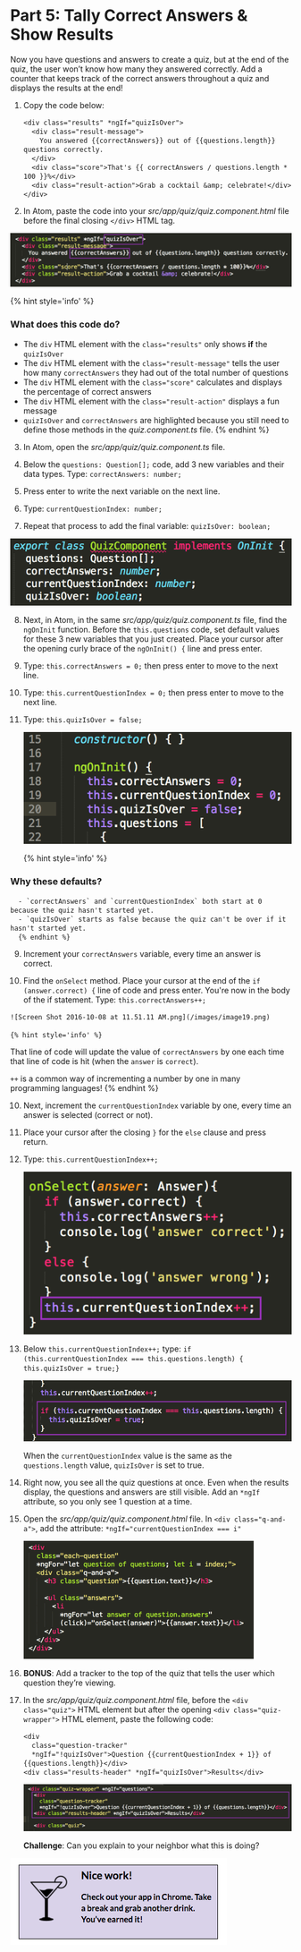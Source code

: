 # Part 5: Tally Correct Answers & Show Results

Now you have questions and answers to create a quiz, but at the end of the quiz, the user won’t know how many they answered correctly. Add a counter that keeps track of the correct answers throughout a quiz and displays the results at the end!

1.  Copy the code below:

     ```
     <div class="results" *ngIf="quizIsOver">
       <div class="result-message">
         You answered {{correctAnswers}} out of {{questions.length}} questions correctly.
       </div>
       <div class="score">That's {{ correctAnswers / questions.length * 100 }}%</div>
       <div class="result-action">Grab a cocktail &amp; celebrate!</div>
     </div>
     ```

2. In Atom, paste the code into your *src/app/quiz/quiz.component.html* file before the final closing `</div>` HTML tag.

  ![](/images/image16.png)
  
  {% hint style='info' %}
### What does this code do?
  - The `div` HTML element with the `class="results"` only shows **if** the `quizIsOver`
  - The `div` HTML element with the `class="result-message"` tells the user how many `correctAnswers` they had out of the total number of questions
  - The `div` HTML element with the `class="score"` calculates and displays the percentage of correct answers
  - The `div` HTML element with the `class="result-action"` displays a fun message
  - `quizIsOver` and `correctAnswers` are highlighted because you still need to define those methods in the _quiz.component.ts_ file.
  {% endhint %}

3.  In Atom, open the *src/app/quiz/quiz.component.ts* file.

4.  Below the `questions: Question[];` code, add 3 new variables and their data types. Type: `correctAnswers: number;` 
  
5. Press enter to write the next variable on the next line. 
  
6. Type: `currentQuestionIndex: number;`
  
7. Repeat that process to add the final variable: `quizIsOver: boolean;`

  ![](/images/image35.png)
  
8. Next, in Atom, in the same _src/app/quiz/quiz.component.ts_ file, find the `ngOnInit` function. Before the `this.questions` code, set default values for these 3 new variables that you just created. Place your cursor after the opening curly brace of the `ngOnInit() {` line and press enter. 
  
  1. Type: `this.correctAnswers = 0;` then press enter to move to the next line.
  
  2. Type: `this.currentQuestionIndex = 0;` then press enter to move to the next line.
  
  3. Type: `this.quizIsOver = false;`
  
      ![](/images/image39.png)
      
      {% hint style='info' %}
### Why these defaults?
      - `correctAnswers` and `currentQuestionIndex` both start at 0 because the quiz hasn't started yet.
      - `quizIsOver` starts as false because the quiz can't be over if it hasn't started yet.
      {% endhint %}
      
9. Increment your `correctAnswers` variable, every time an answer is correct.

  1. Find the `onSelect` method. Place your cursor at the end of the `if (answer.correct) {` line of code and press enter.  You're now in the body of the if statement. Type: `this.correctAnswers++;`
  
    ![Screen Shot 2016-10-08 at 11.51.11 AM.png](/images/image19.png)
    
    {% hint style='info' %}
That line of code will update the value of `correctAnswers` by one each time that line of code is hit (when the `answer` is `correct`). 

`++` is a common way of incrementing a number by one in many programming languages!
    {% endhint %}
      
10. Next, increment the `currentQuestionIndex` variable by one, every time an answer is selected (correct or not).

  1. Place your cursor after the closing `}` for the `else` clause and press return.  
  
  2. Type: `this.currentQuestionIndex++;`
  
      ![Screen Shot 2016-10-08 at 11.54.05 AM.png](/images/image07.png)
  
  3.  Below `this.currentQuestionIndex++;` type: `if (this.currentQuestionIndex === this.questions.length) {  this.quizIsOver = true;}`
  
      ![Screen Shot 2016-10-07 at 9.49.59 PM.png](/images/image10.png)
      
      When the `currentQuestionIndex` value is the same as the `questions.length` value, `quizIsOver` is set to true.

11.  Right now, you see all the quiz questions at once. Even when the results display, the questions and answers are still visible. Add an `*ngIf` attribute, so you only see 1 question at a time.

  1.  Open the _src/app/quiz/quiz.component.html_ file. In `<div class="q-and-a">`, add the attribute: `*ngIf="currentQuestionIndex === i"` 
  
      ![](/images/image41.gif)

12.  **BONUS**: Add a tracker to the top of the quiz that tells the user which question they’re viewing.

  1.  In the *src/app/quiz/quiz.component.html* file, before the `<div class="quiz">` HTML element but after the opening `<div class="quiz-wrapper">` HTML element, paste the following code:
  
       ```
       <div
         class="question-tracker"
         *ngIf="!quizIsOver">Question {{currentQuestionIndex + 1}} of {{questions.length}}</div>
       <div class="results-header" *ngIf="quizIsOver">Results</div>
       ```
       
       ![](/images/image40.png)
      
      **Challenge**: Can you explain to your neighbor what this is doing?

![](../images/24.png)

